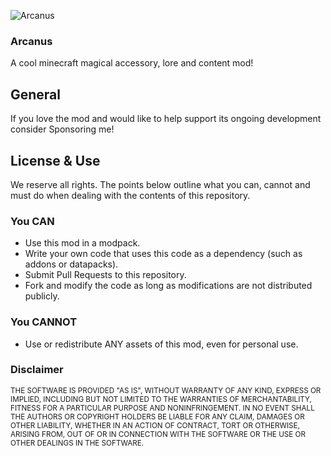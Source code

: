 ![Arcanus](https://cdn.modrinth.com/data/cached_images/498cbdd240c1e62dbd65927a68c23e14daba18b9.png)
### Arcanus
A cool minecraft magical accessory, lore and content mod!
## General
If you love the mod and would like to help support its ongoing development consider Sponsoring me!

## License & Use
We reserve all rights. The points below outline what you can, cannot and must do when dealing with the
contents of this repository.

### You CAN
* Use this mod in a modpack.
* Write your own code that uses this code as a dependency (such as addons or datapacks).
* Submit Pull Requests to this repository.
* Fork and modify the code as long as modifications are not distributed publicly.

### You CANNOT
* Use or redistribute ANY assets of this mod, even for personal use.

### Disclaimer 
<sub> 
THE SOFTWARE IS PROVIDED "AS IS", WITHOUT WARRANTY OF ANY KIND, EXPRESS OR
IMPLIED, INCLUDING BUT NOT LIMITED TO THE WARRANTIES OF MERCHANTABILITY,
FITNESS FOR A PARTICULAR PURPOSE AND NONINFRINGEMENT. IN NO EVENT SHALL THE
AUTHORS OR COPYRIGHT HOLDERS BE LIABLE FOR ANY CLAIM, DAMAGES OR OTHER
LIABILITY, WHETHER IN AN ACTION OF CONTRACT, TORT OR OTHERWISE, ARISING FROM,
OUT OF OR IN CONNECTION WITH THE SOFTWARE OR THE USE OR OTHER DEALINGS IN THE
SOFTWARE.
</sub>
